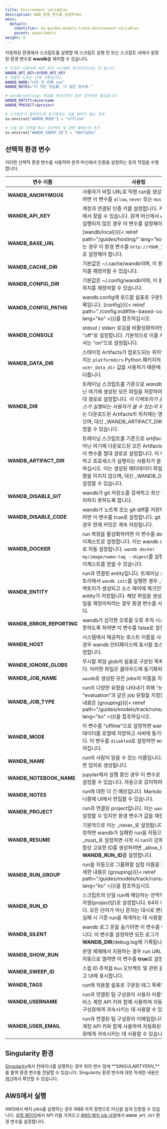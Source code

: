 ```yaml
---
title: Environment variables
description: W&B 환경 변수를 설정하세요.
menu:
  default:
    identifier: ko-guides-models-track-environment-variables
    parent: experiments
weight: 9
---
```


자동화된 환경에서 스크립트를 실행할 때 스크립트 실행 전 또는 스크립트 내에서 설정된 환경 변수로 **wandb**를 제어할 수 있습니다.

```bash
# 이것은 비밀이며 버전 관리 시스템에 체크인되어서는 안 됩니다.
WANDB_API_KEY=$YOUR_API_KEY
# 이름과 노트는 선택 사항입니다.
WANDB_NAME="나의 첫 번째 run"
WANDB_NOTES="더 작은 학습률, 더 많은 정규화."
```

```bash
# wandb/settings 파일을 체크인하지 않은 경우에만 필요합니다.
WANDB_ENTITY=$username
WANDB_PROJECT=$project
```

```python
# 스크립트가 클라우드에 동기화되는 것을 원하지 않는 경우
os.environ["WANDB_MODE"] = "offline"

# 스윕 ID 추적을 Run 오브젝트 및 관련 클래스에 추가
os.environ["WANDB_SWEEP_ID"] = "b05fq58z"
```

## 선택적 환경 변수

이러한 선택적 환경 변수를 사용하여 원격 머신에서 인증을 설정하는 등의 작업을 수행합니다.

| 변수 이름 | 사용법 |
| --------------------------- | ---------- |
| **WANDB_ANONYMOUS** | 사용자가 비밀 URL로 익명 run을 생성하도록 허용하려면 이 변수를 `allow`, `never` 또는 `must`로 설정합니다. |
| **WANDB_API_KEY** | 계정과 연결된 인증 키를 설정합니다. 키는 [설정 페이지](https://app.wandb.ai/settings)에서 찾을 수 있습니다. 원격 머신에서 `wandb login`이 실행되지 않은 경우 이 변수를 설정해야 합니다. |
| **WANDB_BASE_URL** | [wandb/local]({{< relref path="/guides/hosting/" lang="ko" >}})을 사용하는 경우 이 환경 변수를 `http://YOUR_IP:YOUR_PORT`로 설정해야 합니다. |
| **WANDB_CACHE_DIR** | 기본값은 \~/.cache/wandb이며, 이 환경 변수로 이 위치를 재정의할 수 있습니다. |
| **WANDB_CONFIG_DIR** | 기본값은 \~/.config/wandb이며, 이 환경 변수로 이 위치를 재정의할 수 있습니다. |
| **WANDB_CONFIG_PATHS** | wandb.config에 로드할 쉼표로 구분된 yaml 파일 목록입니다. [config]({{< relref path="./config.md#file-based-configs" lang="ko" >}})를 참조하십시오. |
| **WANDB_CONSOLE** | stdout / stderr 로깅을 비활성화하려면 이 변수를 "off"로 설정합니다. 기본적으로 이를 지원하는 환경에서는 "on"으로 설정됩니다. |
| **WANDB_DATA_DIR** | 스테이징 Artifacts가 업로드되는 위치입니다. 기본 위치는 `platformdirs` Python 패키지의 `user_data_dir` 값을 사용하기 때문에 플랫폼에 따라 다릅니다. |
| **WANDB_DIR** | 트레이닝 스크립트를 기준으로 _wandb_ 디렉토리가 아닌 여기에 생성된 모든 파일을 저장하려면 이 변수를 절대 경로로 설정합니다. _이 디렉토리가 존재하고 프로세스가 실행되는 사용자가 쓸 수 있는지 확인하십시오_. 이는 다운로드된 Artifacts의 위치에는 영향을 미치지 않으며, 대신 _WANDB_ARTIFACT_DIR_을 사용하여 설정할 수 있습니다. |
| **WANDB_ARTIFACT_DIR** | 트레이닝 스크립트를 기준으로 _artifacts_ 디렉토리가 아닌 여기에 다운로드된 모든 Artifacts를 저장하려면 이 변수를 절대 경로로 설정합니다. 이 디렉토리가 존재하고 프로세스가 실행되는 사용자가 쓸 수 있는지 확인하십시오. 이는 생성된 메타데이터 파일의 위치에는 영향을 미치지 않으며, 대신 _WANDB_DIR_을 사용하여 설정할 수 있습니다. |
| **WANDB_DISABLE_GIT** | wandb가 git 저장소를 검색하고 최신 커밋/diff를 캡처하지 못하도록 합니다. |
| **WANDB_DISABLE_CODE** | wandb가 노트북 또는 git diff를 저장하지 못하도록 하려면 이 변수를 true로 설정합니다. git 저장소에 있는 경우 현재 커밋은 계속 저장됩니다. |
| **WANDB_DOCKER** | run 복원을 활성화하려면 이 변수를 docker 이미지 다이제스트로 설정합니다. 이는 wandb docker 코맨드로 자동 설정됩니다. `wandb docker my/image/name:tag --digest`를 실행하여 이미지 다이제스트를 얻을 수 있습니다. |
| **WANDB_ENTITY** | run과 연결된 entity입니다. 트레이닝 스크립트의 디렉토리에서 `wandb init`를 실행한 경우 _wandb_라는 디렉토리가 생성되고 소스 제어에 체크인할 수 있는 기본 entity가 저장됩니다. 해당 파일을 생성하지 않거나 파일을 재정의하려는 경우 환경 변수를 사용할 수 있습니다. |
| **WANDB_ERROR_REPORTING** | wandb가 심각한 오류를 오류 추적 시스템에 로깅하지 못하도록 하려면 이 변수를 false로 설정합니다. |
| **WANDB_HOST** | 시스템에서 제공하는 호스트 이름을 사용하지 않으려는 경우 wandb 인터페이스에 표시할 호스트 이름으로 설정합니다. |
| **WANDB_IGNORE_GLOBS** | 무시할 파일 glob의 쉼표로 구분된 목록으로 설정합니다. 이러한 파일은 클라우드에 동기화되지 않습니다. |
| **WANDB_JOB_NAME** | `wandb`로 생성된 모든 jobs의 이름을 지정합니다. |
| **WANDB_JOB_TYPE** | run의 다양한 유형을 나타내기 위해 "training" 또는 "evaluation"과 같은 job 유형을 지정합니다. 자세한 내용은 [grouping]({{< relref path="/guides/models/track/runs/grouping.md" lang="ko" >}})을 참조하십시오. |
| **WANDB_MODE** | 이 변수를 "offline"으로 설정하면 wandb가 run 메타데이터를 로컬에 저장하고 서버에 동기화하지 않습니다. 이 변수를 `disabled`로 설정하면 wandb가 완전히 꺼집니다. |
| **WANDB_NAME** | run의 사람이 읽을 수 있는 이름입니다. 설정하지 않으면 임의로 생성됩니다. |
| **WANDB_NOTEBOOK_NAME** | jupyter에서 실행 중인 경우 이 변수로 노트북 이름을 설정할 수 있습니다. 자동으로 감지하려고 시도합니다. |
| **WANDB_NOTES** | run에 대한 더 긴 메모입니다. Markdown이 허용되며 나중에 UI에서 편집할 수 있습니다. |
| **WANDB_PROJECT** | run과 연결된 project입니다. 이는 `wandb init`로도 설정할 수 있지만 환경 변수가 값을 재정의합니다. |
| **WANDB_RESUME** | 기본적으로 이는 _never_로 설정됩니다. _auto_로 설정하면 wandb가 실패한 run을 자동으로 재개합니다. _must_로 설정하면 시작 시 run이 강제로 존재합니다. 항상 고유한 ID를 생성하려면 _allow_로 설정하고 항상 **WANDB_RUN_ID**를 설정합니다. |
| **WANDB_RUN_GROUP** | run을 자동으로 그룹화할 실험 이름을 지정합니다. 자세한 내용은 [grouping]({{< relref path="/guides/models/track/runs/grouping.md" lang="ko" >}})을 참조하십시오. |
| **WANDB_RUN_ID** | 스크립트의 단일 run에 해당하는 전역적으로 고유한 문자열(project당)로 설정합니다. 64자 이하여야 합니다. 모든 단어가 아닌 문자는 대시로 변환됩니다. 이는 실패 시 기존 run을 재개하는 데 사용할 수 있습니다. |
| **WANDB_SILENT** | wandb 로그 문을 숨기려면 이 변수를 **true**로 설정합니다. 이 변수를 설정하면 모든 로그가 **WANDB_DIR**/debug.log에 기록됩니다. |
| **WANDB_SHOW_RUN** | 운영 체제에서 지원하는 경우 run URL로 브라우저를 자동으로 열려면 이 변수를 **true**로 설정합니다. |
| **WANDB_SWEEP_ID** | 스윕 ID 추적을 `Run` 오브젝트 및 관련 클래스에 추가하고 UI에 표시합니다. |
| **WANDB_TAGS** | run에 적용할 쉼표로 구분된 태그 목록입니다. |
| **WANDB_USERNAME** | run과 연결된 팀 구성원의 사용자 이름입니다. 이는 서비스 계정 API 키와 함께 사용하여 자동화된 run을 팀 구성원에게 귀속시키는 데 사용할 수 있습니다. |
| **WANDB_USER_EMAIL** | run과 연결된 팀 구성원의 이메일입니다. 이는 서비스 계정 API 키와 함께 사용하여 자동화된 run을 팀 구성원에게 귀속시키는 데 사용할 수 있습니다. |

## Singularity 환경

[Singularity](https://singularity.lbl.gov/index.html)에서 컨테이너를 실행하는 경우 위의 변수 앞에 **SINGULARITYENV_**를 붙여 환경 변수를 전달할 수 있습니다. Singularity 환경 변수에 대한 자세한 내용은 [여기](https://singularity.lbl.gov/docs-environment-metadata#environment)에서 확인할 수 있습니다.

## AWS에서 실행

AWS에서 배치 jobs를 실행하는 경우 W&B 자격 증명으로 머신을 쉽게 인증할 수 있습니다. [설정 페이지](https://app.wandb.ai/settings)에서 API 키를 가져오고 [AWS 배치 job 사양](https://docs.aws.amazon.com/batch/latest/userguide/job_definition_parameters.html#parameters)에서 `WANDB_API_KEY` 환경 변수를 설정합니다.
